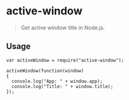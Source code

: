 # active-window
> Get active window title in Node.js.

## Usage 

```
var activeWindow = require("active-window");

activeWindow(function(window)
{
  console.log("App: " + window.app);
  console.log("Title: " + window.title);
});
```
